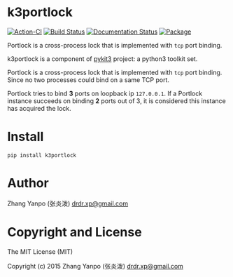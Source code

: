 # k3portlock

[![Action-CI](https://github.com/pykit3/k3portlock/actions/workflows/python-package.yml/badge.svg)](https://github.com/pykit3/k3portlock/actions/workflows/python-package.yml)
[![Build Status](https://travis-ci.com/pykit3/k3portlock.svg?branch=master)](https://travis-ci.com/pykit3/k3portlock)
[![Documentation Status](https://readthedocs.org/projects/k3portlock/badge/?version=stable)](https://k3portlock.readthedocs.io/en/stable/?badge=stable)
[![Package](https://img.shields.io/pypi/pyversions/k3portlock)](https://pypi.org/project/k3portlock)

Portlock is a cross-process lock that is implemented with `tcp` port binding.

k3portlock is a component of [pykit3] project: a python3 toolkit set.


Portlock is a cross-process lock that is implemented with `tcp` port binding.
Since no two processes could bind on a same TCP port.

Portlock tries to bind **3** ports on loopback ip `127.0.0.1`.
If a Portlock instance succeeds on binding **2** ports out of 3,
it is considered this instance has acquired the lock.




# Install

```
pip install k3portlock
```

#   Author

Zhang Yanpo (张炎泼) <drdr.xp@gmail.com>

#   Copyright and License

The MIT License (MIT)

Copyright (c) 2015 Zhang Yanpo (张炎泼) <drdr.xp@gmail.com>


[pykit3]: https://github.com/pykit3